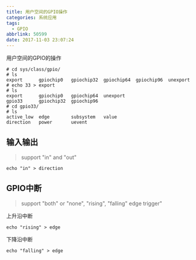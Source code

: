 ```yaml
---
title: 用户空间的GPIO操作
categories: 系统应用
tags:
  - GPIO
abbrlink: 50599
date: 2017-11-03 23:07:24
---
```


用户空间的GPIO的操作

<!--more-->

``` shell
# cd sys/class/gpio/
# ls
export      gpiochip0   gpiochip32  gpiochip64  gpiochip96  unexport
# echo 33 > export 
# ls
export      gpiochip0   gpiochip64  unexport
gpio33      gpiochip32  gpiochip96
# cd gpio33/
# ls
active_low  edge        subsystem   value
direction   power       uevent
```

## 输入输出

> support "in" and "out"

``` shell
echo "in" > direction
```

## GPIO中断

> support "both" or "none", "rising", "falling" edge trigger" 

上升沿中断

``` shell
echo "rising" > edge
```

下降沿中断

``` shell
echo "falling" > edge
```


